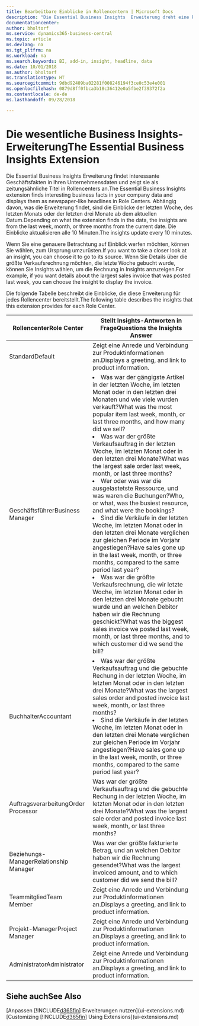 ```yaml
---
title: Bearbeitbare Einblicke in Rollencentern | Microsoft Docs
description: "Die Essential Business Insights  Erweiterung dreht eine Reihe von Geschäftseinblicke in Rollencentern."
documentationcenter: 
author: bholtorf
ms.service: dynamics365-business-central
ms.topic: article
ms.devlang: na
ms.tgt_pltfrm: na
ms.workload: na
ms.search.keywords: BI, add-in, insight, headline, data
ms.date: 10/01/2018
ms.author: bholtorf
ms.translationtype: HT
ms.sourcegitcommit: 9dbd92409ba02281f008246194f3ce0c53e4e001
ms.openlocfilehash: 0879d8ff0fbca3b18c36412e0a5fbe2f39372f2a
ms.contentlocale: de-de
ms.lasthandoff: 09/28/2018

---
```


# <a name="the-essential-business-insights-extension"></a><span data-ttu-id="74115-103">Die wesentliche Business Insights-Erweiterung</span><span class="sxs-lookup"><span data-stu-id="74115-103">The Essential Business Insights Extension</span></span>
<span data-ttu-id="74115-104">Die Essential Business Insights Erweiterung findet interessante Geschäftsfakten in Ihren Unternehmensdaten und zeigt sie als zeitungsähnliche Titel in Rollencenters an.</span><span class="sxs-lookup"><span data-stu-id="74115-104">The Essential Business Insights extension finds interesting business facts in your company data and displays them as newspaper-like headlines in Role Centers.</span></span> <span data-ttu-id="74115-105">Abhängig davon, was die Erweiterung findet, sind die Einblicke der letzten Woche, des letzten Monats oder der letzten drei Monate ab dem aktuellen Datum.</span><span class="sxs-lookup"><span data-stu-id="74115-105">Depending on what the extension finds in the data, the insights are from the last week, month, or three months from the current date.</span></span> <span data-ttu-id="74115-106">Die Einblicke aktualisieren alle 10 Minuten.</span><span class="sxs-lookup"><span data-stu-id="74115-106">The insights update every 10 minutes.</span></span>  

<span data-ttu-id="74115-107">Wenn Sie eine genauere Betrachtung auf Einblick werfen möchten, können Sie wählen, zum Ursprung  umzurüsten.</span><span class="sxs-lookup"><span data-stu-id="74115-107">If you want to take a closer look at an insight, you can choose it to go to its source.</span></span> <span data-ttu-id="74115-108">Wenn Sie Details über die größte Verkaufsrechnung möchten, die letzte Woche gebucht wurde, können Sie Insights wählen, um die Rechnung in Insights anzuzeigen.</span><span class="sxs-lookup"><span data-stu-id="74115-108">For example, if you want details about the largest sales invoice that was posted last week, you can choose the insight to display the invoice.</span></span>

<span data-ttu-id="74115-109">Die folgende Tabelle beschreibt die Einblicke, die diese Erweiterung für jedes Rollencenter bereitstellt.</span><span class="sxs-lookup"><span data-stu-id="74115-109">The following table describes the insights that this extension provides for each Role Center.</span></span>

|<span data-ttu-id="74115-110">Rollencenter</span><span class="sxs-lookup"><span data-stu-id="74115-110">Role Center</span></span>|<span data-ttu-id="74115-111">Stellt Insights-Antworten in Frage</span><span class="sxs-lookup"><span data-stu-id="74115-111">Questions the Insights Answer</span></span>|
|----|-----|
|<span data-ttu-id="74115-112">Standard</span><span class="sxs-lookup"><span data-stu-id="74115-112">Default</span></span>|<span data-ttu-id="74115-113">Zeigt eine Anrede und Verbindung zur Produktinformationen an.</span><span class="sxs-lookup"><span data-stu-id="74115-113">Displays a greeting, and link to product information.</span></span>|
|<span data-ttu-id="74115-114">Geschäftsführer</span><span class="sxs-lookup"><span data-stu-id="74115-114">Business Manager</span></span>|<li> <span data-ttu-id="74115-115">Was war der gängigste Artikel in der letzten Woche, im letzten Monat oder in den letzten drei Monaten und wie viele wurden verkauft?</span><span class="sxs-lookup"><span data-stu-id="74115-115">What was the most popular item last week, month, or last three months, and how many did we sell?</span></span><br><li> <span data-ttu-id="74115-116">Was war der größte Verkaufsauftrag in der letzten Woche, im letzten Monat oder in den letzten drei Monate?</span><span class="sxs-lookup"><span data-stu-id="74115-116">What was the largest sale order last week, month, or last three months?</span></span><br><li> <span data-ttu-id="74115-117">Wer oder was war die ausgelastetste Ressource, und was waren die Buchungen?</span><span class="sxs-lookup"><span data-stu-id="74115-117">Who, or what, was the busiest resource, and what were the bookings?</span></span><br><li> <span data-ttu-id="74115-118">Sind die Verkäufe in der letzten Woche, im letzten Monat oder in den letzten drei Monate verglichen zur gleichen Periode im Vorjahr angestiegen?</span><span class="sxs-lookup"><span data-stu-id="74115-118">Have sales gone up in the last week, month, or three months, compared to the same period last year?</span></span><br><li> <span data-ttu-id="74115-119">Was war die größte Verkaufsrechnung, die wir letzte Woche, im letzten Monat oder in den letzten drei Monate gebucht wurde und an welchen Debitor haben wir die Rechnung geschickt?</span><span class="sxs-lookup"><span data-stu-id="74115-119">What was the biggest sales invoice we posted last week, month, or last three months, and to which customer did we send the bill?</span></span></li> |
|<span data-ttu-id="74115-120">Buchhalter</span><span class="sxs-lookup"><span data-stu-id="74115-120">Accountant</span></span>|<li> <span data-ttu-id="74115-121">Was war der größte Verkaufsauftrag und die gebuchte Rechung in der letzten Woche, im letzten Monat oder in den letzten drei Monate?</span><span class="sxs-lookup"><span data-stu-id="74115-121">What was the largest sales order and posted invoice last week, month, or last three months?</span></span><br><li> <span data-ttu-id="74115-122">Sind die Verkäufe in der letzten Woche, im letzten Monat oder in den letzten drei Monate verglichen zur gleichen Periode im Vorjahr angestiegen?</span><span class="sxs-lookup"><span data-stu-id="74115-122">Have sales gone up in the last week, month, or three months, compared to the same period last year?</span></span> |
|<span data-ttu-id="74115-123">Auftragsverarbeitung</span><span class="sxs-lookup"><span data-stu-id="74115-123">Order Processor</span></span>| <span data-ttu-id="74115-124">Was war der größte Verkaufsauftrag und die gebuchte Rechung in der letzten Woche, im letzten Monat oder in den letzten drei Monate?</span><span class="sxs-lookup"><span data-stu-id="74115-124">What was the largest sale order and posted invoice last week, month, or last three months?</span></span>|
|<span data-ttu-id="74115-125">Beziehungs-Manager</span><span class="sxs-lookup"><span data-stu-id="74115-125">Relationship Manager</span></span>| <span data-ttu-id="74115-126">Was war der größte fakturierte Betrag, und an welchen Debitor haben wir die Rechnung gesendet?</span><span class="sxs-lookup"><span data-stu-id="74115-126">What was the largest invoiced amount, and to which customer did we send the bill?</span></span>|
|<span data-ttu-id="74115-127">Teammitglied</span><span class="sxs-lookup"><span data-stu-id="74115-127">Team Member</span></span>| <span data-ttu-id="74115-128">Zeigt eine Anrede und Verbindung zur Produktinformationen an.</span><span class="sxs-lookup"><span data-stu-id="74115-128">Displays a greeting, and link to product information.</span></span>|
|<span data-ttu-id="74115-129">Projekt-Manager</span><span class="sxs-lookup"><span data-stu-id="74115-129">Project Manager</span></span>| <span data-ttu-id="74115-130">Zeigt eine Anrede und Verbindung zur Produktinformationen an.</span><span class="sxs-lookup"><span data-stu-id="74115-130">Displays a greeting, and link to product information.</span></span>|
|<span data-ttu-id="74115-131">Administrator</span><span class="sxs-lookup"><span data-stu-id="74115-131">Administrator</span></span>| <span data-ttu-id="74115-132">Zeigt eine Anrede und Verbindung zur Produktinformationen an.</span><span class="sxs-lookup"><span data-stu-id="74115-132">Displays a greeting, and link to product information.</span></span>|

## <a name="see-also"></a><span data-ttu-id="74115-133">Siehe auch</span><span class="sxs-lookup"><span data-stu-id="74115-133">See Also</span></span>
<span data-ttu-id="74115-134">[Anpassen [!INCLUDE[d365fin](includes/d365fin_md.md)] Erweiterungen nutzen](ui-extensions.md)</span><span class="sxs-lookup"><span data-stu-id="74115-134">[Customizing [!INCLUDE[d365fin](includes/d365fin_md.md)] Using Extensions](ui-extensions.md)</span></span>

